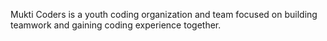 Mukti Coders is a youth coding organization and team focused on building teamwork and gaining coding experience together.
